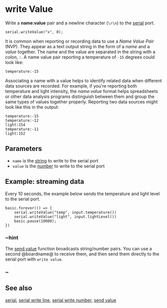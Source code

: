 # write Value

Write a **name:value** pair and a newline character (`\r\n`) to the [serial](/device/serial) port.

```sig
serial.writeValue("x", 0);
```

It is common when reporting or recording data to use a _Name Value Pair_ (NVP). They appear as a text output string in the form of a _name_ and a _value_ together. The name and the value are separated in the string with a _colon_, `:`. A name value pair reporting a temperature of `-15` degrees could look like:

``temperature:-15``

Associating a name with a value helps to identify related data when different data sources are recorded. For example, if you're reporting both temperature and light intensity, the _name:value_ format helps spreadsheets or other data analysis programs distinguish between them and group the same types of values together properly. Reporting two data sources might look like this in the output:

```
temperature:-15
temperature:-12
light:154
temperature:-11
light:152
```

## Parameters

* `name` is the [string](/types/string) to write to the serial port
* `value` is the [number](/types/number) to write to the serial port

## Example: streaming data

Every 10 seconds, the example below sends the temperature and light level
to the serial port.

```blocks
basic.forever(() => {
    serial.writeValue("temp", input.temperature())
    serial.writeValue("light", input.lightLevel())
    basic.pause(10000);
})
```

### ~hint

The [send value](/reference/radio/send-value) function broadcasts
string/number pairs.  You can use a second @boardname@ to receive them,
and then send them directly to the serial port with ``write value``.

### ~

## See also

[serial](/device/serial),
[serial write line](/reference/serial/write-line),
[serial write number](/reference/serial/write-number),
[send value](/reference/radio/send-value)

